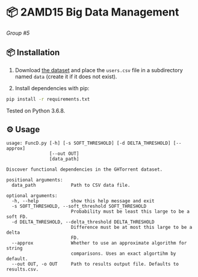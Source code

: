 # 📦 2AMD15 Big Data Management

_Group #5_

## 📦 Installation

1. Download [the dataset](https://ghtorrent.org/downloads.html) and place the `users.csv` file in a subdirectory named `data` (create it if it does not exist).

2. Install dependencies with pip:

```bash
pip install -r requirements.txt
```

Tested on Python 3.6.8.

## ⚙️ Usage

```
usage: FuncD.py [-h] [-s SOFT_THRESHOLD] [-d DELTA_THRESHOLD] [--approx]
                [--out OUT]
                [data_path]

Discover functional dependencies in the GHTorrent dataset.

positional arguments:
  data_path             Path to CSV data file.

optional arguments:
  -h, --help            show this help message and exit
  -s SOFT_THRESHOLD, --soft_threshold SOFT_THRESHOLD
                        Probability must be least this large to be a soft FD.
  -d DELTA_THRESHOLD, --delta_threshold DELTA_THRESHOLD
                        Difference must be at most this large to be a delta
                        FD.
  --approx              Whether to use an approximate algorithm for string
                        comparisons. Uses an exact algortihm by default.
  --out OUT, -o OUT     Path to results output file. Defaults to results.csv.
```
